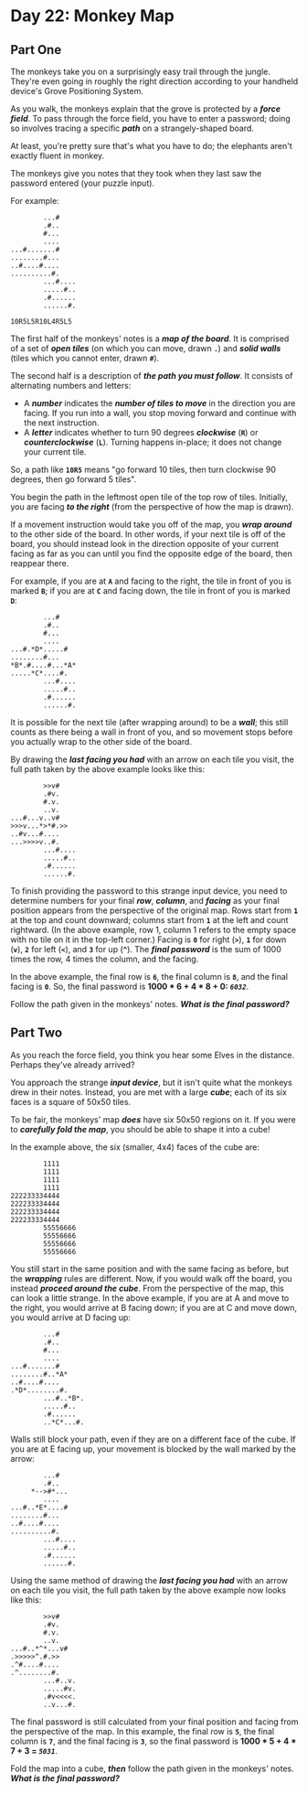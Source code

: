 # Day 22: Monkey Map

## Part One

The monkeys take you on a surprisingly easy trail through the jungle. They're even going in roughly the right direction according to your handheld device's Grove Positioning System.

As you walk, the monkeys explain that the grove is protected by a **_force field_**. To pass through the force field, you have to enter a password; doing so involves tracing a specific **_path_** on a strangely-shaped board.

At least, you're pretty sure that's what you have to do; the elephants aren't exactly fluent in monkey.

The monkeys give you notes that they took when they last saw the password entered (your puzzle input).

For example:

```
        ...#
        .#..
        #...
        ....
...#.......#
........#...
..#....#....
..........#.
        ...#....
        .....#..
        .#......
        ......#.

10R5L5R10L4R5L5

```

The first half of the monkeys' notes is a **_map of the board_**. It is comprised of a set of **_open tiles_** (on which you can move, drawn **`.`**) and **_solid walls_** (tiles which you cannot enter, drawn **`#`**).

The second half is a description of **_the path you must follow_**. It consists of alternating numbers and letters:

- A **_number_** indicates the **_number of tiles to move_** in the direction you are facing. If you run into a wall, you stop moving forward and continue with the next instruction.
- A **_letter_** indicates whether to turn 90 degrees **_clockwise_** (**`R`**) or **_counterclockwise_** (**`L`**). Turning happens in-place; it does not change your current tile.

So, a path like **`10R5`** means "go forward 10 tiles, then turn clockwise 90 degrees, then go forward 5 tiles".

You begin the path in the leftmost open tile of the top row of tiles. Initially, you are facing **_to the right_** (from the perspective of how the map is drawn).

If a movement instruction would take you off of the map, you **_wrap around_** to the other side of the board. In other words, if your next tile is off of the board, you should instead look in the direction opposite of your current facing as far as you can until you find the opposite edge of the board, then reappear there.

For example, if you are at **`A`** and facing to the right, the tile in front of you is marked **`B`**; if you are at **`C`** and facing down, the tile in front of you is marked **`D`**:

```
        ...#
        .#..
        #...
        ....
...#.*D*.....#
........#...
*B*.#....#...*A*
.....*C*....#.
        ...#....
        .....#..
        .#......
        ......#.

```

It is possible for the next tile (after wrapping around) to be a **_wall_**; this still counts as there being a wall in front of you, and so movement stops before you actually wrap to the other side of the board.

By drawing the **_last facing you had_** with an arrow on each tile you visit, the full path taken by the above example looks like this:

```
        >>v#
        .#v.
        #.v.
        ..v.
...#...v..v#
>>>v...*>*#.>>
..#v...#....
...>>>>v..#.
        ...#....
        .....#..
        .#......
        ......#.

```

To finish providing the password to this strange input device, you need to determine numbers for your final **_row_**, **_column_**, and **_facing_** as your final position appears from the perspective of the original map. Rows start from **`1`** at the top and count downward; columns start from **`1`** at the left and count rightward. (In the above example, row 1, column 1 refers to the empty space with no tile on it in the top-left corner.) Facing is **`0`** for right (**`>`**), **`1`** for down (**`v`**), **`2`** for left (**`<`**), and **`3`** for up (**`^`**). The **_final password_** is the sum of 1000 times the row, 4 times the column, and the facing.

In the above example, the final row is **`6`**, the final column is **`8`**, and the final facing is **`0`**. So, the final password is **1000 \* 6 + 4 \* 8 + 0: _`6032`_**.

Follow the path given in the monkeys' notes. **_What is the final password?_**

## Part Two

As you reach the force field, you think you hear some Elves in the distance. Perhaps they've already arrived?

You approach the strange **_input device_**, but it isn't quite what the monkeys drew in their notes. Instead, you are met with a large **_cube_**; each of its six faces is a square of 50x50 tiles.

To be fair, the monkeys' map **_does_** have six 50x50 regions on it. If you were to **_carefully fold the map_**, you should be able to shape it into a cube!

In the example above, the six (smaller, 4x4) faces of the cube are:

```
        1111
        1111
        1111
        1111
222233334444
222233334444
222233334444
222233334444
        55556666
        55556666
        55556666
        55556666

```

You still start in the same position and with the same facing as before, but the **_wrapping_** rules are different. Now, if you would walk off the board, you instead **_proceed around the cube_**. From the perspective of the map, this can look a little strange. In the above example, if you are at A and move to the right, you would arrive at B facing down; if you are at C and move down, you would arrive at D facing up:

```
        ...#
        .#..
        #...
        ....
...#.......#
........#..*A*
..#....#....
.*D*........#.
        ...#..*B*.
        .....#..
        .#......
        ..*C*...#.

```

Walls still block your path, even if they are on a different face of the cube. If you are at E facing up, your movement is blocked by the wall marked by the arrow:

```
        ...#
        .#..
     *-->#*...
        ....
...#..*E*....#
........#...
..#....#....
..........#.
        ...#....
        .....#..
        .#......
        ......#.

```

Using the same method of drawing the **_last facing you had_** with an arrow on each tile you visit, the full path taken by the above example now looks like this:

```
        >>v#
        .#v.
        #.v.
        ..v.
...#..*^*...v#
.>>>>>^.#.>>
.^#....#....
.^........#.
        ...#..v.
        .....#v.
        .#v<<<<.
        ..v...#.

```

The final password is still calculated from your final position and facing from the perspective of the map. In this example, the final row is **`5`**, the final column is **`7`**, and the final facing is **`3`**, so the final password is **1000 \* 5 + 4 \* 7 + 3 = _`5031`_**.

Fold the map into a cube, **_then_** follow the path given in the monkeys' notes. **_What is the final password?_**
